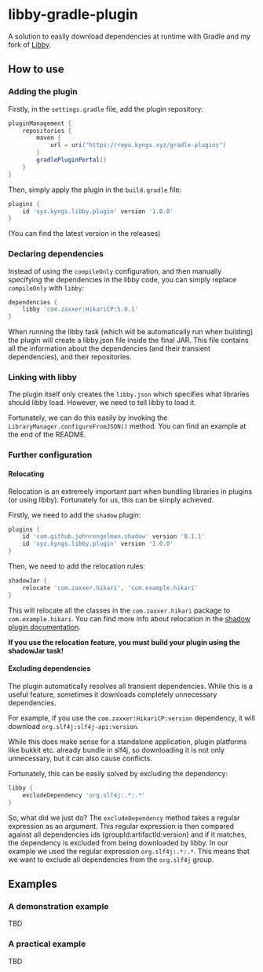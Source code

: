 # libby-gradle-plugin

A solution to easily download dependencies at runtime with Gradle and my fork of [Libby](https://github.com/kyngs/libby).

## How to use

### Adding the plugin

Firstly, in the `settings.gradle` file, add the plugin repository:

```groovy
pluginManagement {
    repositories {
        maven {
            url = uri("https://repo.kyngs.xyz/gradle-plugins")
        }
        gradlePluginPortal()
    }
}
```

Then, simply apply the plugin in the `build.gradle` file:

```groovy
plugins {
    id 'xyz.kyngs.libby.plugin' version '1.0.0'
}
```

(You can find the latest version in the releases)

### Declaring dependencies

Instead of using the `compileOnly` configuration, and then manually specifying the dependencies in the libby code, you
can simply replace `compileOnly` with `libby`:

```groovy
dependencies {
    libby 'com.zaxxer:HikariCP:5.0.1'
}
```

When running the libby task (which will be automatically run when building) the plugin will create a libby.json file
inside the final JAR. This file contains all the information about the dependencies (and their transient dependencies),
and their repositories.

### Linking with libby

The plugin itself only creates the `libby.json` which specifies what libraries should libby load. However, we need to tell
libby to load it.

Fortunately, we can do this easily by invoking the `LibraryManager.configureFromJSON()` method. You can find an example
at the end of the README.

### Further configuration

#### Relocating

Relocation is an extremely important part when bundling libraries in plugins (or using libby). Fortunately for us, this
can be simply achieved.

Firstly, we need to add the `shadow` plugin:

```groovy
plugins {
    id 'com.github.johnrengelman.shadow' version '8.1.1'
    id 'xyz.kyngs.libby.plugin' version '1.0.0'
}
```

Then, we need to add the relocation rules:

```groovy
shadowJar {
    relocate 'com.zaxxer.hikari', 'com.example.hikari'
}
```

This will relocate all the classes in the `com.zaxxer.hikari` package to `com.example.hikari`. You can find more info
about relocation in
the [shadow plugin documentation](https://imperceptiblethoughts.com/shadow/configuration/relocation/).

**If you use the relocation feature, you must build your plugin using the shadowJar task!**

#### Excluding dependencies

The plugin automatically resolves all transient dependencies. While this is a useful feature, sometimes it downloads
completely unnecessary dependencies.

For example, if you use the `com.zaxxer:HikariCP:version` dependency, it will
download `org.slf4j:slf4j-api:version`.

While this does make sense for a standalone application, plugin platforms like
bukkit etc. already bundle in slf4j, so downloading it is not only unnecessary, but it can also cause conflicts.

Fortunately, this can be easily solved by excluding the dependency:

```groovy
libby {
    excludeDependency 'org.slf4j:.*:.*'
}
```

So, what did we just do? The `excludeDependency` method takes a regular expression as an argument. This regular
expression is then compared against all dependencies ids (groupId:artifactId:version) and if it matches, the dependency
is
excluded from being downloaded by libby.
In our example we used the regular expression `org.slf4j:.*:.*`. This means that we want to exclude all dependencies from the `org.slf4j` group.

## Examples

### A demonstration example

TBD

### A practical example

TBD
